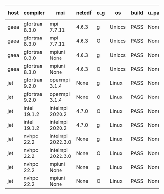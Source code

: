 

| host     | compiler                              | mpi                      | netcdf        | o_g        | os       | build       | u_pass          | u_fail          | s_pass            | s_fail            | e_pass             | e_fail             | nuopc_pass       | nuopc_fail       | artifacts link          |
|----------|---------------------------------------|--------------------------|---------------|------------|----------|-------------|-----------------|-----------------|-------------------|-------------------|--------------------|--------------------|------------------|------------------|-------------------------|
| gaea | gfortran 8.3.0 | mpi 7.7.11  | 4.6.3  | g | Unicos | PASS | None | None | None | None | None | None | None | None | <a href="https://github.com/esmf-org/esmf-test-artifacts/tree/676bff8bb8f139923632569595c5c524f76b75fc/develop/gfortran/8.3.0/g/mpi/7.7.11" target="_blank">676bff8</a> | 
| gaea | gfortran 8.3.0 | mpi 7.7.11  | 4.6.3  | O | Unicos | PASS | None | None | None | None | None | None | None | None | <a href="https://github.com/esmf-org/esmf-test-artifacts/tree/542703d2ed0fda0b1504552c9c001beb23f203f9/develop/gfortran/8.3.0/O/mpi/7.7.11" target="_blank">542703d</a> | 
| gaea | gfortran 8.3.0 | mpiuni None  | 4.6.3  | g | Unicos | PASS | None | None | None | None | None | None | None | None | <a href="https://github.com/esmf-org/esmf-test-artifacts/tree/95f622b91543b30319d15aaf3a5a822d41b5e388/develop/gfortran/8.3.0/g/mpiuni/None" target="_blank">95f622b</a> | 
| gaea | gfortran 8.3.0 | mpiuni None  | 4.6.3  | O | Unicos | PASS | None | None | None | None | None | None | None | None | <a href="https://github.com/esmf-org/esmf-test-artifacts/tree/db063348dca77eb7c098b536efb904b3ad49fa5c/develop/gfortran/8.3.0/O/mpiuni/None" target="_blank">db06334</a> | 
| jet | gfortran 9.2.0 | openmpi 3.1.4  | None  | g | Linux | PASS | None | None | None | None | None | None | None | None | <a href="https://github.com/esmf-org/esmf-test-artifacts/tree/ce241fd379de01be73e20536e97b12b833847378/develop/gfortran/9.2.0/g/openmpi/3.1.4" target="_blank">ce241fd</a> | 
| jet | gfortran 9.2.0 | openmpi 3.1.4  | None  | O | Linux | PASS | None | None | None | None | None | None | None | None | <a href="https://github.com/esmf-org/esmf-test-artifacts/tree/f928f6e445347518f9125a7884c0b56844379442/develop/gfortran/9.2.0/O/openmpi/3.1.4" target="_blank">f928f6e</a> | 
| jet | intel 19.1.2 | intelmpi 2020.2  | 4.7.0  | O | Linux | PASS | None | None | None | None | None | None | None | None | <a href="https://github.com/esmf-org/esmf-test-artifacts/tree/5e9965f3392e17acce8d2a7d0fa57f461af7f17d/develop/intel/19.1.2/O/intelmpi/2020.2" target="_blank">5e9965f</a> | 
| jet | intel 19.1.2 | intelmpi 2020.2  | 4.7.0  | g | Linux | PASS | None | None | None | None | None | None | None | None | <a href="https://github.com/esmf-org/esmf-test-artifacts/tree/b2d1dfce4433c47c775bd0fad4b31b585553a28c/develop/intel/19.1.2/g/intelmpi/2020.2" target="_blank">b2d1dfc</a> | 
| jet | nvhpc 22.2 | intelmpi 2022.3.0  | None  | g | Linux | PASS | None | None | None | None | None | None | None | None | <a href="https://github.com/esmf-org/esmf-test-artifacts/tree/e6df2a6a81e1dedc1fbce21bc6011ea4ca82240b/develop/nvhpc/22.2/g/intelmpi/2022.3.0" target="_blank">e6df2a6</a> | 
| jet | nvhpc 22.2 | intelmpi 2022.3.0  | None  | O | Linux | PASS | None | None | None | None | None | None | None | None | <a href="https://github.com/esmf-org/esmf-test-artifacts/tree/c6f8e304f2903d42dac44dacb152406a64d63b31/develop/nvhpc/22.2/O/intelmpi/2022.3.0" target="_blank">c6f8e30</a> | 
| jet | nvhpc 22.2 | mpiuni None  | None  | g | Linux | PASS | None | None | None | None | None | None | None | None | <a href="https://github.com/esmf-org/esmf-test-artifacts/tree/3ffbcbbd54459cc508ccf0956f16cb9c0bb522c5/develop/nvhpc/22.2/g/mpiuni/None" target="_blank">3ffbcbb</a> | 
| jet | nvhpc 22.2 | mpiuni None  | None  | O | Linux | PASS | None | None | None | None | None | None | None | None | <a href="https://github.com/esmf-org/esmf-test-artifacts/tree/00dc07b825a1e2f3ecb21a86cf6137a7b03ec0b0/develop/nvhpc/22.2/O/mpiuni/None" target="_blank">00dc07b</a> | 

